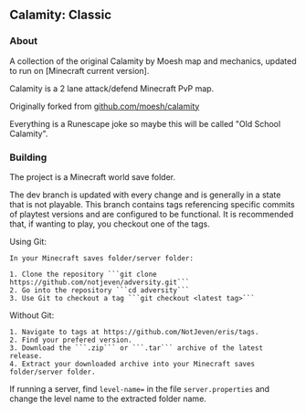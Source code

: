 ## Calamity: Classic

### About

A collection of the original Calamity by Moesh map and mechanics, updated to run on [Minecraft current version].

Calamity is a 2 lane attack/defend Minecraft PvP map.

Originally forked from [github.com/moesh/calamity](https://github.com/moesh/calamity) 

Everything is a Runescape joke so maybe this will be called "Old School Calamity".

### Building

The project is a Minecraft world save folder.

The dev branch is updated with every change and is generally in a state that is not playable. This branch contains tags referencing specific commits of playtest versions and are configured to be functional. It is recommended that, if wanting to play, you checkout one of the tags.

Using Git:

	In your Minecraft saves folder/server folder:
	
    1. Clone the repository ```git clone https://github.com/notjeven/adversity.git```
    2. Go into the repository ```cd adversity```
    3. Use Git to checkout a tag ```git checkout <latest tag>```

Without Git:

    1. Navigate to tags at https://github.com/NotJeven/eris/tags.
    2. Find your prefered version.
    3. Download the ```.zip``` or ```.tar``` archive of the latest release.
    4. Extract your downloaded archive into your Minecraft saves folder/server folder.

If running a server, find ```level-name=``` in the file ```server.properties``` and change the level name to the extracted folder name.
